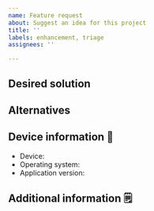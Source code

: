 ```yaml
---
name: Feature request
about: Suggest an idea for this project
title: ''
labels: enhancement, triage
assignees: ''

---
```


<!--
Before you open a new feature request, please search the current list of reported
feature requests:

    https://github.com/radeklat/act-draw-explain/labels/enhancement

If you find an existing one, please put a thumbs up emoji on it as vote rather
than opening a new one. Feature requests with more votes will gain more priority.
-->

<!-- A clear and concise description of what the problem is. E.g. I'm always frustrated when ... -->

## Desired solution

<!-- A clear and concise description of what you want to happen. -->

## Alternatives

<!-- A clear and concise description of any alternative solutions or features you've considered. -->

## Device information :iphone:

<!-- Replace this section with text from the clipboard if you are coming from the app. -->

* Device: <!-- e.g. Samsung Galaxy s20 -->
* Operating system: <!-- e.g. Android 9.0.11 -->
* Application version: <!-- e.g. 0.11.2+5 -->

## Additional information :spiral_notepad:

<!-- Add any other context about the problem here. -->
